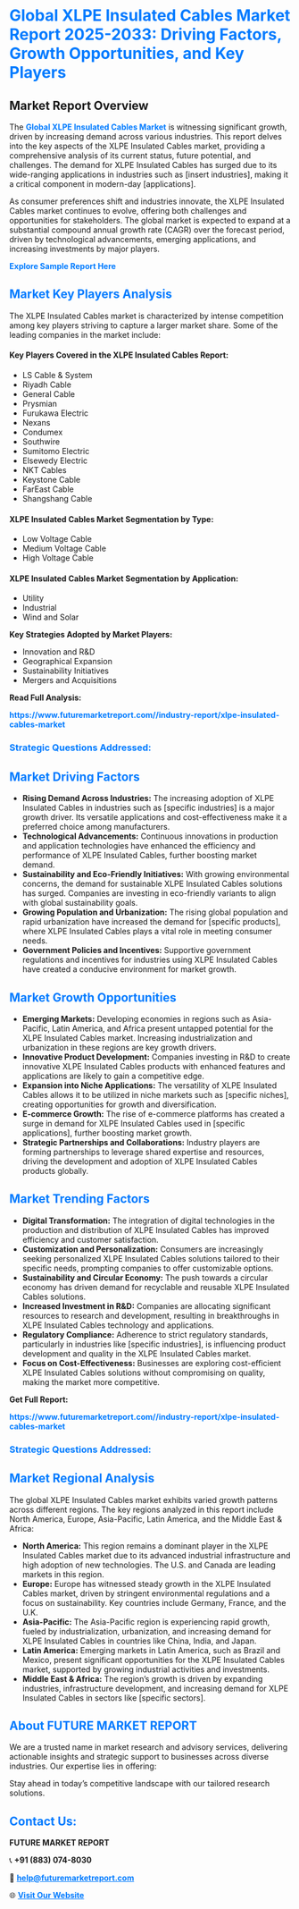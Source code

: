 <h1 style="color: #007BFF;">Global XLPE Insulated Cables Market Report 2025-2033: Driving Factors, Growth Opportunities, and Key Players</h1>

<section id="overview">
<h2>Market Report Overview</h2>
<p>The <a href="https://www.futuremarketreport.com//industry-report/xlpe-insulated-cables-market" style="color: #007BFF; text-decoration: none;"><strong>Global XLPE Insulated Cables Market</strong></a> is witnessing significant growth, driven by increasing demand across various industries. This report delves into the key aspects of the XLPE Insulated Cables market, providing a comprehensive analysis of its current status, future potential, and challenges. The demand for XLPE Insulated Cables has surged due to its wide-ranging applications in industries such as [insert industries], making it a critical component in modern-day [applications].</p>
<p>As consumer preferences shift and industries innovate, the XLPE Insulated Cables market continues to evolve, offering both challenges and opportunities for stakeholders. The global market is expected to expand at a substantial compound annual growth rate (CAGR) over the forecast period, driven by technological advancements, emerging applications, and increasing investments by major players.</p>
</section>

<section id="overview">
<p><a href="https://www.futuremarketreport.com//request-sample/reportId=82557" style="color: #007BFF; text-decoration: none;"><strong>Explore Sample Report Here</strong></a></p>
</section>

<section id="key-players">
<h2 style="color: #007BFF;">Market Key Players Analysis</h2>
<p>The XLPE Insulated Cables market is characterized by intense competition among key players striving to capture a larger market share. Some of the leading companies in the market include:</p>
<h4>Key Players Covered in the XLPE Insulated Cables Report:</h4>
<ul><li>LS Cable &amp; System</li><li>Riyadh Cable</li><li>General Cable</li><li>Prysmian</li><li>Furukawa Electric</li><li>Nexans</li><li>Condumex</li><li>Southwire</li><li>Sumitomo Electric</li><li>Elsewedy Electric</li><li>NKT Cables</li><li>Keystone Cable</li><li>FarEast Cable</li><li>Shangshang Cable</li></ul>
<h4>XLPE Insulated Cables Market Segmentation by Type:</h4>
<ul><li>Low Voltage Cable</li><li>Medium Voltage Cable</li><li>High Voltage Cable</li></ul>

<h4>XLPE Insulated Cables Market Segmentation by Application:</h4>
<ul><li>Utility</li><li>Industrial</li><li>Wind and Solar</li></ul>
<p><strong>Key Strategies Adopted by Market Players:</strong></p>
<ul>
<li>Innovation and R&D</li>
<li>Geographical Expansion</li>
<li>Sustainability Initiatives</li>
<li>Mergers and Acquisitions</li>
</ul>
</section>

<section>
<p><strong>Read Full Analysis: </strong></p><a href="https://www.futuremarketreport.com//industry-report/xlpe-insulated-cables-market" style="color: #007BFF; text-decoration: none;"><strong>https://www.futuremarketreport.com//industry-report/xlpe-insulated-cables-market</strong></a>
<h3 style="color: #007BFF;">Strategic Questions Addressed:</h3>
</section>

<section id="driving-factors">
<h2 style="color: #007BFF;">Market Driving Factors</h2>
<ul>
<li><strong>Rising Demand Across Industries:</strong> The increasing adoption of XLPE Insulated Cables in industries such as [specific industries] is a major growth driver. Its versatile applications and cost-effectiveness make it a preferred choice among manufacturers.</li>
<li><strong>Technological Advancements:</strong> Continuous innovations in production and application technologies have enhanced the efficiency and performance of XLPE Insulated Cables, further boosting market demand.</li>
<li><strong>Sustainability and Eco-Friendly Initiatives:</strong> With growing environmental concerns, the demand for sustainable XLPE Insulated Cables solutions has surged. Companies are investing in eco-friendly variants to align with global sustainability goals.</li>
<li><strong>Growing Population and Urbanization:</strong> The rising global population and rapid urbanization have increased the demand for [specific products], where XLPE Insulated Cables plays a vital role in meeting consumer needs.</li>
<li><strong>Government Policies and Incentives:</strong> Supportive government regulations and incentives for industries using XLPE Insulated Cables have created a conducive environment for market growth.</li>
</ul>
</section>

<section id="growth-opportunities">
<h2 style="color: #007BFF;">Market Growth Opportunities</h2>
<ul>
<li><strong>Emerging Markets:</strong> Developing economies in regions such as Asia-Pacific, Latin America, and Africa present untapped potential for the XLPE Insulated Cables market. Increasing industrialization and urbanization in these regions are key growth drivers.</li>
<li><strong>Innovative Product Development:</strong> Companies investing in R&D to create innovative XLPE Insulated Cables products with enhanced features and applications are likely to gain a competitive edge.</li>
<li><strong>Expansion into Niche Applications:</strong> The versatility of XLPE Insulated Cables allows it to be utilized in niche markets such as [specific niches], creating opportunities for growth and diversification.</li>
<li><strong>E-commerce Growth:</strong> The rise of e-commerce platforms has created a surge in demand for XLPE Insulated Cables used in [specific applications], further boosting market growth.</li>
<li><strong>Strategic Partnerships and Collaborations:</strong> Industry players are forming partnerships to leverage shared expertise and resources, driving the development and adoption of XLPE Insulated Cables products globally.</li>
</ul>
</section>

<section id="trending-factors">
<h2 style="color: #007BFF;">Market Trending Factors</h2>
<ul>
<li><strong>Digital Transformation:</strong> The integration of digital technologies in the production and distribution of XLPE Insulated Cables has improved efficiency and customer satisfaction.</li>
<li><strong>Customization and Personalization:</strong> Consumers are increasingly seeking personalized XLPE Insulated Cables solutions tailored to their specific needs, prompting companies to offer customizable options.</li>
<li><strong>Sustainability and Circular Economy:</strong> The push towards a circular economy has driven demand for recyclable and reusable XLPE Insulated Cables solutions.</li>
<li><strong>Increased Investment in R&D:</strong> Companies are allocating significant resources to research and development, resulting in breakthroughs in XLPE Insulated Cables technology and applications.</li>
<li><strong>Regulatory Compliance:</strong> Adherence to strict regulatory standards, particularly in industries like [specific industries], is influencing product development and quality in the XLPE Insulated Cables market.</li>
<li><strong>Focus on Cost-Effectiveness:</strong> Businesses are exploring cost-efficient XLPE Insulated Cables solutions without compromising on quality, making the market more competitive.</li>
</ul>
</section>

<section>
<p><strong>Get Full Report: </strong></p><a href="https://www.futuremarketreport.com//industry-report/xlpe-insulated-cables-market" style="color: #007BFF; text-decoration: none;"><strong>https://www.futuremarketreport.com//industry-report/xlpe-insulated-cables-market</strong></a>
<h3 style="color: #007BFF;">Strategic Questions Addressed:</h3>
</section>


<section id="regional-analysis">
<h2 style="color: #007BFF;">Market Regional Analysis</h2>
<p>The global XLPE Insulated Cables market exhibits varied growth patterns across different regions. The key regions analyzed in this report include North America, Europe, Asia-Pacific, Latin America, and the Middle East & Africa:</p>
<ul>
<li><strong>North America:</strong> This region remains a dominant player in the XLPE Insulated Cables market due to its advanced industrial infrastructure and high adoption of new technologies. The U.S. and Canada are leading markets in this region.</li>
<li><strong>Europe:</strong> Europe has witnessed steady growth in the XLPE Insulated Cables market, driven by stringent environmental regulations and a focus on sustainability. Key countries include Germany, France, and the U.K.</li>
<li><strong>Asia-Pacific:</strong> The Asia-Pacific region is experiencing rapid growth, fueled by industrialization, urbanization, and increasing demand for XLPE Insulated Cables in countries like China, India, and Japan.</li>
<li><strong>Latin America:</strong> Emerging markets in Latin America, such as Brazil and Mexico, present significant opportunities for the XLPE Insulated Cables market, supported by growing industrial activities and investments.</li>
<li><strong>Middle East & Africa:</strong> The region’s growth is driven by expanding industries, infrastructure development, and increasing demand for XLPE Insulated Cables in sectors like [specific sectors].</li>
</ul>
</section>

<footer>
<h2 style="color: #007BFF;">About FUTURE MARKET REPORT</h2>
<p>We are a trusted name in market research and advisory services, delivering actionable insights and strategic support to businesses across diverse industries. Our expertise lies in offering:</p>

<p>Stay ahead in today’s competitive landscape with our tailored research solutions.</p>

<h2 style="color: #007BFF;">Contact Us:</h2>
<p><strong>FUTURE MARKET REPORT</strong></p>
<p>📞 <strong>+91 (883) 074-8030</strong></p>
<p>📧 <strong><a href="mailto:help@futuremarketreport.com" style="color: #007BFF;">help@futuremarketreport.com</a></strong></p>
<p>🌐 <strong><a href="https://www.futuremarketreport.com/" style="color: #007BFF;">Visit Our Website</a></strong></p>
</footer>
